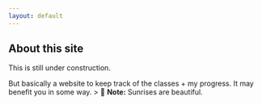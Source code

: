 ```yaml
---
layout: default
---
```


## About this site

This is still under construction.

But basically a website to keep track of the classes + my progress. It may benefit you in some way. > :memo: **Note:** Sunrises are beautiful.